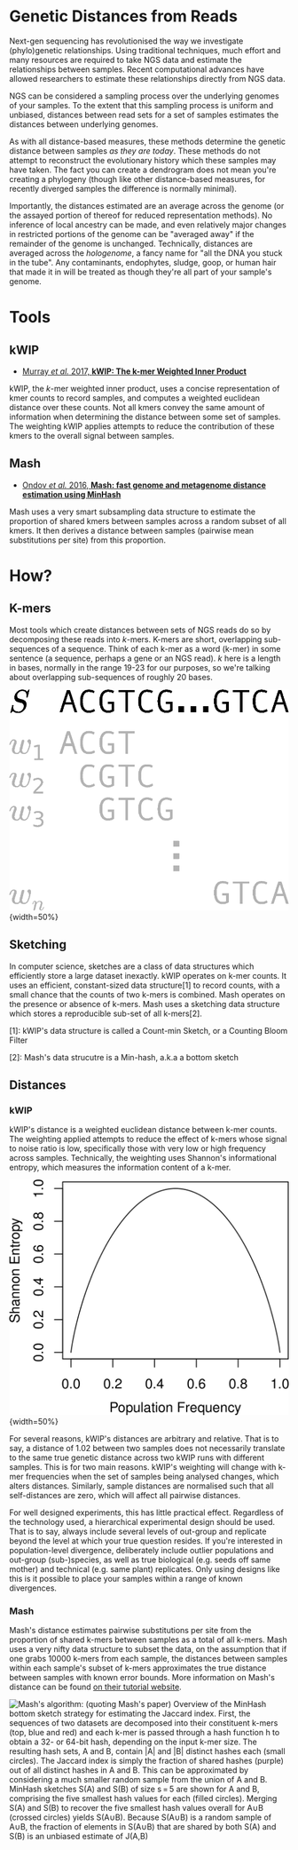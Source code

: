 # Genetic Distances from Reads

Next-gen sequencing has revolutionised the way we investigate (phylo)genetic relationships. Using traditional techniques, much effort and many resources are required to take NGS data and estimate the relationships between samples. Recent computational advances have allowed researchers to estimate these relationships directly from NGS data.

NGS can be considered a sampling process over the underlying genomes of your samples. To the extent that this sampling process is uniform and unbiased, distances between read sets for a set of samples estimates the distances between underlying genomes.

As with all distance-based measures, these methods determine the genetic distance between samples *as they are today*. These methods do not attempt to reconstruct the evolutionary history which these samples may have taken. The fact you can create a dendrogram does not mean you're creating a phylogeny (though like other distance-based measures, for recently diverged samples the difference is normally minimal).

Importantly, the distances estimated are an average across the genome (or the assayed portion of thereof for reduced representation methods). No inference of local ancestry can be made, and even relatively major changes in restricted portions of the genome can be "averaged away" if the remainder of the genome is unchanged. Technically, distances are averaged across the *hologenome*, a fancy name for "all the DNA you stuck in the tube". Any contaminants, endophytes, sludge, goop, or human hair that made it in will be treated as though they're all part of your sample's genome.


# Tools

## kWIP

- [Murray *et al.* 2017, **kWIP: The k-mer Weighted Inner Product**](https://doi.org/10.1371/journal.pcbi.1005727)

kWIP, the $k$-mer weighted inner product, uses a concise representation of kmer counts to record samples, and computes a weighted euclidean distance over these counts. Not all kmers convey the same amount of information when determining the distance between some set of samples. The weighting kWIP applies attempts to reduce the contribution of these kmers to the overall signal between samples.

## Mash

- [Ondov *et al.* 2016, **Mash: fast genome and metagenome distance estimation using MinHash**](https://doi.org/10.1186/s13059-016-0997-x)

Mash uses a very smart subsampling data structure to estimate the proportion of shared kmers between samples across a random subset of all kmers. It then derives a distance between samples (pairwise mean substitutions per site) from this proportion.

# How?

## K-mers

Most tools which create distances between sets of NGS reads do so by decomposing these reads into $k$-mers. K-mers are short, overlapping sub-sequences of a sequence. Think of each k-mer as a word (k-mer) in some sentence (a sequence, perhaps a gene or an NGS read). $k$ here is a length in bases, normally in the range 19-23 for our purposes, so we're talking about overlapping sub-sequences of roughly 20 bases.

![**K-mers:** Each sequence read (S) can be decomposed into a list of smaller overlapping subsequences (k-mers). These may then be aggregated over all sequence reads, forming the set of kmers for a sample](img/kmer-decomposition.gif){width=50%}


## Sketching

In computer science, sketches are a class of data structures which efficiently store a large dataset inexactly. kWIP operates on k-mer counts. It uses an efficient, constant-sized data structure[1] to record counts, with a small chance that the counts of two k-mers is combined. Mash operates on the presence or absence of k-mers. Mash uses a sketching data structure which stores a reproducible sub-set of all k-mers[2].

[1]: kWIP's data structure is called a Count-min Sketch, or a Counting Bloom Filter

[2]: Mash's data strucutre is a Min-hash, a.k.a a bottom sketch


## Distances

### kWIP

kWIP's distance is a weighted euclidean distance between k-mer counts. The weighting applied attempts to reduce the effect of k-mers whose signal to noise ratio is low, specifically those with very low or high frequency across samples. Technically, the weighting uses Shannon's informational entropy, which measures the information content of a k-mer.

![**Shannon Entropy:** Here we plot Shannon's entropy, $H(x)$, across the range of k-mer frequencies. We define k-mer frequency as the proportion of samples in which the k-mer was seen at least once.](img/shanent.png){width=50%}

For several reasons, kWIP's distances are arbitrary and relative. That is to say, a distance of 1.02 between two samples does not necessarily translate to the same true genetic distance across two kWIP runs with different samples. This is for two main reasons. kWIP's weighting will change with k-mer frequencies when the set of samples being analysed changes, which alters distances. Similarly, sample distances are normalised such that all self-distances are zero, which will affect all pairwise distances.

For well designed experiments, this has little practical effect. Regardless of the technology used, a hierarchical experimental design should be used. That is to say, always include several levels of out-group and replicate beyond the level at which your true question resides. If you're interested in population-level divergence, deliberately include outlier populations and out-group (sub-)species, as well as true biological (e.g. seeds off same mother) and technical (e.g. same plant) replicates. Only using designs like this is it possible to place your samples within a range of known divergences.

### Mash

Mash's distance estimates pairwise substitutions per site from the proportion of shared k-mers between samples as a total of all k-mers. Mash uses a very nifty data structure to subset the data, on the assumption that if one grabs 10000 k-mers from each sample, the distances between samples within each sample's subset of k-mers approximates the true distance between samples with known error bounds. More information on Mash's distance can be found [on their tutorial website](https://mash.readthedocs.io/en/latest/distances.html).

![**Mash's algorithm:** (quoting Mash's paper) *Overview of the MinHash bottom sketch strategy for estimating the Jaccard index. First, the sequences of two datasets are decomposed into their constituent k-mers (top, blue and red) and each k-mer is passed through a hash function h to obtain a 32- or 64-bit hash, depending on the input k-mer size. The resulting hash sets, A and B, contain |A| and |B| distinct hashes each (small circles). The Jaccard index is simply the fraction of shared hashes (purple) out of all distinct hashes in A and B. This can be approximated by considering a much smaller random sample from the union of A and B. MinHash sketches S(A) and S(B) of size s = 5 are shown for A and B, comprising the five smallest hash values for each (filled circles). Merging S(A) and S(B) to recover the five smallest hash values overall for A∪B (crossed circles) yields S(A∪B). Because S(A∪B) is a random sample of A∪B, the fraction of elements in S(A∪B) that are shared by both S(A) and S(B) is an unbiased estimate of J(A,B)*](img/mash-fig1.gif)
